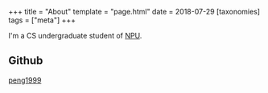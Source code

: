 +++
title = "About"
template = "page.html" 
date = 2018-07-29
[taxonomies]
tags = ["meta"]
+++

I'm a CS undergraduate student of [NPU](http://www.nwpu.edu.cn).
<!-- more -->

## Github
[peng1999](https://github.com/peng1999)



